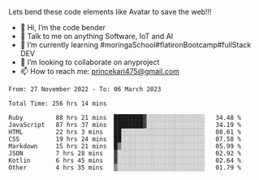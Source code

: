 Lets bend these code elements like Avatar to save the web!!!
- 👋 Hi, I’m the code bender
- 👀 Talk to me on anything Software, IoT and AI
- 🌱 I’m currently learning #moringaSchool#flatironBootcamp#fullStack DEV
- 💞️ I’m looking to collaborate on anyproject
- 📫 How to reach me: princekari475@gmail.com

<!--START_SECTION:waka-->

```text
From: 27 November 2022 - To: 06 March 2023

Total Time: 256 hrs 14 mins

Ruby         88 hrs 21 mins  ████████▓░░░░░░░░░░░░░░░░   34.48 %
JavaScript   87 hrs 37 mins  ████████▓░░░░░░░░░░░░░░░░   34.19 %
HTML         22 hrs 3 mins   ██░░░░░░░░░░░░░░░░░░░░░░░   08.61 %
CSS          19 hrs 24 mins  ██░░░░░░░░░░░░░░░░░░░░░░░   07.58 %
Markdown     15 hrs 21 mins  █▒░░░░░░░░░░░░░░░░░░░░░░░   05.99 %
JSON         7 hrs 28 mins   ▓░░░░░░░░░░░░░░░░░░░░░░░░   02.92 %
Kotlin       6 hrs 45 mins   ▓░░░░░░░░░░░░░░░░░░░░░░░░   02.64 %
Other        4 hrs 35 mins   ▒░░░░░░░░░░░░░░░░░░░░░░░░   01.79 %
```

<!--END_SECTION:waka-->


<!---
prince475/prince475 is a ✨ special ✨ repository because its `README.md` (this file) appears on your GitHub profile.
You can click the Preview link to take a look at your changes.
--->
